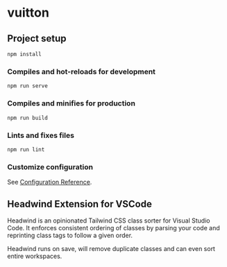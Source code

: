 # vuitton

## Project setup

```
npm install
```

### Compiles and hot-reloads for development

```
npm run serve
```

### Compiles and minifies for production

```
npm run build
```

### Lints and fixes files

```
npm run lint
```

### Customize configuration

See [Configuration Reference](https://cli.vuejs.org/config/).


## Headwind Extension for VSCode

Headwind is an opinionated Tailwind CSS class sorter for Visual Studio Code. It enforces consistent ordering of classes by parsing your code and reprinting class tags to follow a given order.

Headwind runs on save, will remove duplicate classes and can even sort entire workspaces.
